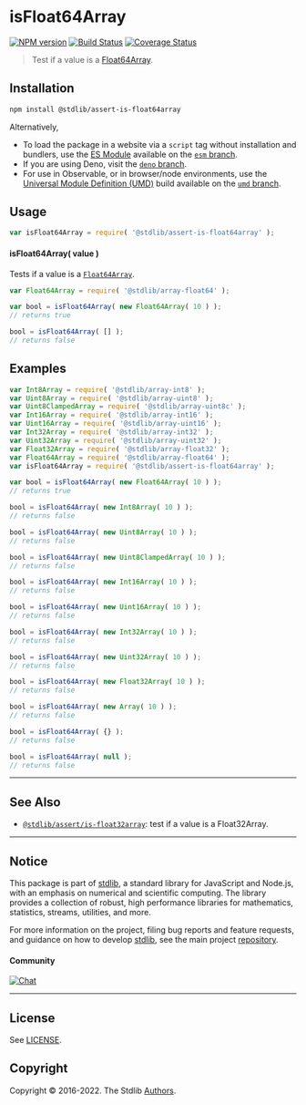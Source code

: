 <!--

@license Apache-2.0

Copyright (c) 2018 The Stdlib Authors.

Licensed under the Apache License, Version 2.0 (the "License");
you may not use this file except in compliance with the License.
You may obtain a copy of the License at

   http://www.apache.org/licenses/LICENSE-2.0

Unless required by applicable law or agreed to in writing, software
distributed under the License is distributed on an "AS IS" BASIS,
WITHOUT WARRANTIES OR CONDITIONS OF ANY KIND, either express or implied.
See the License for the specific language governing permissions and
limitations under the License.

-->

# isFloat64Array

[![NPM version][npm-image]][npm-url] [![Build Status][test-image]][test-url] [![Coverage Status][coverage-image]][coverage-url] <!-- [![dependencies][dependencies-image]][dependencies-url] -->

> Test if a value is a [Float64Array][mdn-float64array].

<section class="installation">

## Installation

```bash
npm install @stdlib/assert-is-float64array
```

Alternatively,

-   To load the package in a website via a `script` tag without installation and bundlers, use the [ES Module][es-module] available on the [`esm` branch][esm-url].
-   If you are using Deno, visit the [`deno` branch][deno-url].
-   For use in Observable, or in browser/node environments, use the [Universal Module Definition (UMD)][umd] build available on the [`umd` branch][umd-url].

</section>

<section class="usage">

## Usage

```javascript
var isFloat64Array = require( '@stdlib/assert-is-float64array' );
```

#### isFloat64Array( value )

Tests if a value is a [`Float64Array`][mdn-float64array].

```javascript
var Float64Array = require( '@stdlib/array-float64' );

var bool = isFloat64Array( new Float64Array( 10 ) );
// returns true

bool = isFloat64Array( [] );
// returns false
```

</section>

<!-- /.usage -->

<section class="examples">

## Examples

<!-- eslint no-undef: "error" -->

```javascript
var Int8Array = require( '@stdlib/array-int8' );
var Uint8Array = require( '@stdlib/array-uint8' );
var Uint8ClampedArray = require( '@stdlib/array-uint8c' );
var Int16Array = require( '@stdlib/array-int16' );
var Uint16Array = require( '@stdlib/array-uint16' );
var Int32Array = require( '@stdlib/array-int32' );
var Uint32Array = require( '@stdlib/array-uint32' );
var Float32Array = require( '@stdlib/array-float32' );
var Float64Array = require( '@stdlib/array-float64' );
var isFloat64Array = require( '@stdlib/assert-is-float64array' );

var bool = isFloat64Array( new Float64Array( 10 ) );
// returns true

bool = isFloat64Array( new Int8Array( 10 ) );
// returns false

bool = isFloat64Array( new Uint8Array( 10 ) );
// returns false

bool = isFloat64Array( new Uint8ClampedArray( 10 ) );
// returns false

bool = isFloat64Array( new Int16Array( 10 ) );
// returns false

bool = isFloat64Array( new Uint16Array( 10 ) );
// returns false

bool = isFloat64Array( new Int32Array( 10 ) );
// returns false

bool = isFloat64Array( new Uint32Array( 10 ) );
// returns false

bool = isFloat64Array( new Float32Array( 10 ) );
// returns false

bool = isFloat64Array( new Array( 10 ) );
// returns false

bool = isFloat64Array( {} );
// returns false

bool = isFloat64Array( null );
// returns false
```

</section>

<!-- /.examples -->

<!-- Section for related `stdlib` packages. Do not manually edit this section, as it is automatically populated. -->

<section class="related">

* * *

## See Also

-   <span class="package-name">[`@stdlib/assert/is-float32array`][@stdlib/assert/is-float32array]</span><span class="delimiter">: </span><span class="description">test if a value is a Float32Array.</span>

</section>

<!-- /.related -->

<!-- Section for all links. Make sure to keep an empty line after the `section` element and another before the `/section` close. -->


<section class="main-repo" >

* * *

## Notice

This package is part of [stdlib][stdlib], a standard library for JavaScript and Node.js, with an emphasis on numerical and scientific computing. The library provides a collection of robust, high performance libraries for mathematics, statistics, streams, utilities, and more.

For more information on the project, filing bug reports and feature requests, and guidance on how to develop [stdlib][stdlib], see the main project [repository][stdlib].

#### Community

[![Chat][chat-image]][chat-url]

---

## License

See [LICENSE][stdlib-license].


## Copyright

Copyright &copy; 2016-2022. The Stdlib [Authors][stdlib-authors].

</section>

<!-- /.stdlib -->

<!-- Section for all links. Make sure to keep an empty line after the `section` element and another before the `/section` close. -->

<section class="links">

[npm-image]: http://img.shields.io/npm/v/@stdlib/assert-is-float64array.svg
[npm-url]: https://npmjs.org/package/@stdlib/assert-is-float64array

[test-image]: https://github.com/stdlib-js/assert-is-float64array/actions/workflows/test.yml/badge.svg
[test-url]: https://github.com/stdlib-js/assert-is-float64array/actions/workflows/test.yml

[coverage-image]: https://img.shields.io/codecov/c/github/stdlib-js/assert-is-float64array/main.svg
[coverage-url]: https://codecov.io/github/stdlib-js/assert-is-float64array?branch=main

<!--

[dependencies-image]: https://img.shields.io/david/stdlib-js/assert-is-float64array.svg
[dependencies-url]: https://david-dm.org/stdlib-js/assert-is-float64array/main

-->

[umd]: https://github.com/umdjs/umd
[es-module]: https://developer.mozilla.org/en-US/docs/Web/JavaScript/Guide/Modules

[deno-url]: https://github.com/stdlib-js/assert-is-float64array/tree/deno
[umd-url]: https://github.com/stdlib-js/assert-is-float64array/tree/umd
[esm-url]: https://github.com/stdlib-js/assert-is-float64array/tree/esm

[chat-image]: https://img.shields.io/gitter/room/stdlib-js/stdlib.svg
[chat-url]: https://gitter.im/stdlib-js/stdlib/

[stdlib]: https://github.com/stdlib-js/stdlib

[stdlib-authors]: https://github.com/stdlib-js/stdlib/graphs/contributors

[stdlib-license]: https://raw.githubusercontent.com/stdlib-js/assert-is-float64array/main/LICENSE

[mdn-float64array]: https://developer.mozilla.org/en-US/docs/Web/JavaScript/Reference/Global_Objects/Float64Array

<!-- <related-links> -->

[@stdlib/assert/is-float32array]: https://github.com/stdlib-js/assert-is-float32array

<!-- </related-links> -->

</section>

<!-- /.links -->
